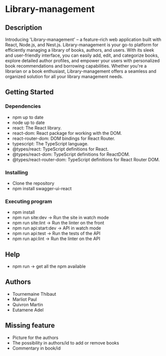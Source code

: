 # Library-management


## Description

Introducing 'Library-management' – a feature-rich web application built with React, Node.js, and Nest.js. Library-management is your go-to platform for efficiently managing a library of books, authors, and users. With its sleek and user-friendly interface, you can easily add, edit, and categorize books, explore detailed author profiles, and empower your users with personalized book recommendations and borrowing capabilities. Whether you're a librarian or a book enthusiast, Library-management  offers a seamless and organized solution for all your library management needs.

## Getting Started

### Dependencies

* npm up to date 
* node up to date
* react: The React library.
* react-dom: React package for working with the DOM.
* react-router-dom: DOM bindings for React Router.
* typescript: The TypeScript language.
* @types/react: TypeScript definitions for React.
* @types/react-dom: TypeScript definitions for ReactDOM.
* @types/react-router-dom: TypeScript definitions for React Router DOM.

### Installing

* Clone the repository
* npm install swagger-ui-react

### Executing program

* npm install 
* npm run site:dev -> Run the site in watch mode 
* npm run site:lint -> Run the linter on the front 
* npm run api:start:dev -> API in watch mode
* npm run api:test -> Run the tests of the API 
* npm run api:lint -> Run the linter on the API


## Help

* npm run -> get all the npm available 

## Authors

* Tournemaine Thibaut
* Marliot Paul
* Quivron Martin 
* Eutamene Adel

## Missing feature 

* Picture for the authors 
* The possibility in authors/id to add or remove books 
* Commentary in book/id




